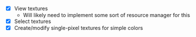- [x] View textures
	- Will likely need to implement some sort of resource manager for this
- [x] Select textures
- [x] Create/modify single-pixel textures for simple colors